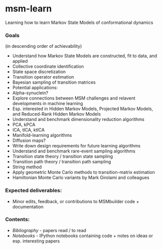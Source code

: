 # msm-learn
Learning how to learn Markov State Models of conformational dynamics

### Goals
(in descending order of achievability)
- Understand how Markov State Models are constructed, fit to data, and applied
- Collective coordinate identification
- State space discretization
- Transition operator estimation
- Bayesian sampling of transition matrices
- Potential applications:
- Alpha-synuclein?
- Explore connections between MSM challenges and relavent developments in machine learning
- Esp. interested in Hidden Markov Models, Projected Markov Models, and Reduced-Rank Hidden Markov Models
- Understand and benchmark dimensionality reduction algorithms
- PCA, kPCA
- ICA, tICA, ktICA
- Manifold-learning algorithms
- Diffusion maps?
- Write down design requirements for future learning algorithms
- Understand and benchmark rare-event sampling algorithms
- Transition state theory / transition state sampling
- Transition path theory / transition path sampling
- String method
- Apply geometric Monte Carlo methods to transition-matrix estimation
- Hamiltonian Monte Carlo variants by Mark Girolami and colleagues


### Expected deliverables:
- Minor edits, feedback, or contributions to MSMbuilder code + documentation

### Contents:
- *Bibliography* - papers read / to read
- *Notebooks* - IPython notebooks containing code + notes on ideas or esp. interesting papers